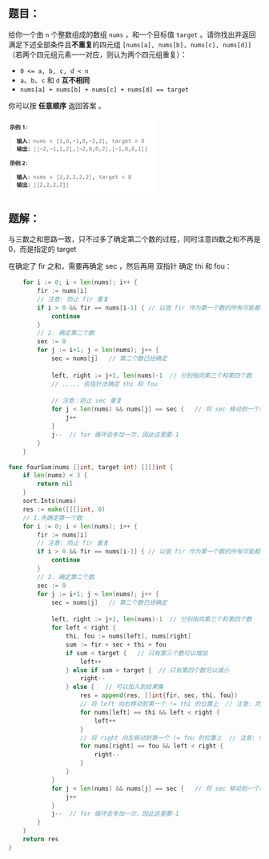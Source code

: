 ## 题目：

给你一个由 `n` 个整数组成的数组 `nums` ，和一个目标值 `target` 。请你找出并返回满足下述全部条件且**不重复**的四元组 `[nums[a], nums[b], nums[c], nums[d]]` （若两个四元组元素一一对应，则认为两个四元组重复）：

- `0 <= a, b, c, d < n`
- `a`、`b`、`c` 和 `d` **互不相同**
- `nums[a] + nums[b] + nums[c] + nums[d] == target`

你可以按 **任意顺序** 返回答案 。

<img src="8-18.四数之和.assets/image-20240224221259218.png" alt="image-20240224221259218" style="zoom:50%;" />

## 题解：

与三数之和思路一致，只不过多了确定第二个数的过程，同时注意四数之和不再是0，而是指定的 target 

在确定了 fir 之和，需要再确定 sec ，然后再用 双指针 确定 thi 和 fou：

```go
    for i := 0; i < len(nums); i++ {
        fir := nums[i]
        // 注意: 防止 fir 重复
        if i > 0 && fir == nums[i-1] { // 以值 fir 作为第一个数的所有可能都已经被 nums[i-1] 列举过了
            continue
        }
        // 2. 确定第二个数
        sec := 0
        for j := i+1; j < len(nums); j++ {
            sec = nums[j]   // 第二个数已经确定
            
            left, right := j+1, len(nums)-1  // 分别指向第三个和第四个数
           	// ..... 双指针法确定 thi 和 fou
            
            // 注意：防止 sec 重复
            for j < len(nums) && nums[j] == sec {   // 将 sec 移动到一个新的数值上
                j++
            }
            j--  // for 循环会多加一次，因此这里要-1
        }
    }
```



```go
func fourSum(nums []int, target int) [][]int {
    if len(nums) < 3 {
        return nil
    }
    sort.Ints(nums)
    res := make([][]int, 0)
    // 1.先确定第一个数
    for i := 0; i < len(nums); i++ {
        fir := nums[i]
        // 注意: 防止 fir 重复
        if i > 0 && fir == nums[i-1] { // 以值 fir 作为第一个数的所有可能都已经被 nums[i-1] 列举过了
            continue
        }
        // 2. 确定第二个数
        sec := 0
        for j := i+1; j < len(nums); j++ {
            sec = nums[j]   // 第二个数已经确定

            left, right := j+1, len(nums)-1  // 分别指向第三个和第四个数
            for left < right {
                thi, fou := nums[left], nums[right]
                sum := fir + sec + thi + fou
                if sum < target {   // 只有第三个数可以增加
                    left++
                } else if sum > target {  // 只有第四个数可以减小
                    right--
                } else {   // 可以加入到结果集
                    res = append(res, []int{fir, sec, thi, fou})
                    // 将 left 向右移动到第一个 != thi 的位置上  // 注意: 防止 thi 重复
                    for nums[left] == thi && left < right {
                        left++
                    }
                    // 将 right 向左移动到第一个 != fou 的位置上  // 注意: 防止 fou 重复
                    for nums[right] == fou && left < right {
                        right--
                    }
                }
            }
            for j < len(nums) && nums[j] == sec {   // 将 sec 移动到一个新的数值上
                j++
            }
            j--  // for 循环会多加一次，因此这里要-1
        }
    }
    return res
}
```


